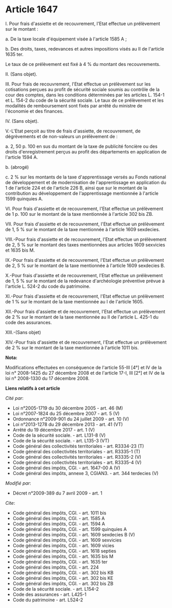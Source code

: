 # Article 1647

I. Pour frais d'assiette et de recouvrement, l'Etat effectue un prélèvement sur le montant : 

a. De la taxe locale d'équipement visée à l'article 1585 A ; 

b. Des droits, taxes, redevances et autres impositions visés au II de l'article 1635 ter. 

Le taux de ce prélèvement est fixé à 4 % du montant des recouvrements. 

II. (Sans objet). 

III. Pour frais de recouvrement, l'Etat effectue un prélèvement sur les cotisations perçues au profit de sécurité sociale
soumis au contrôle de la cour des comptes, dans les conditions déterminées par les articles L. 154-1 et L. 154-2 du code de
la sécurité sociale. Le taux de ce prélèvement et les modalités de remboursement sont fixés par arrêté du ministre de
l'économie et des finances. 

IV. (Sans objet).

V.-L'Etat perçoit au titre de frais d'assiette, de recouvrement, de dégrèvements et de non-valeurs un prélèvement de : 

a. 2, 50 p. 100 en sus du montant de la taxe de publicité foncière ou des droits d'enregistrement perçus au profit des
départements en application de l'article 1594 A. 

b. (abrogé) 

c. 2 % sur les montants de la taxe d'apprentissage versés au Fonds national de développement et de modernisation de
l'apprentissage en application du 1 de l'article 224 et de l'article 226 B, ainsi que sur le montant de la contribution au
développement de l'apprentissage mentionnée à l'article 1599 quinquies A. 

VI. Pour frais d'assiette et de recouvrement, l'Etat effectue un prélèvement de 1 p. 100 sur le montant de la taxe mentionnée
à l'article 302 bis ZB. 

VII. Pour frais d'assiette et de recouvrement, l'Etat effectue un prélèvement de 1, 5 % sur le montant de la taxe mentionnée
à l'article 1609 sexdecies. 

VIII.-Pour frais d'assiette et de recouvrement, l'Etat effectue un prélèvement de 2, 5 % sur le montant des taxes mentionnées
aux articles 1609 sexvicies et 1635 bis M. 

IX.-Pour frais d'assiette et de recouvrement, l'Etat effectue un prélèvement de 2, 5 % sur le montant de la taxe mentionnée à
l'article 1609 sexdecies B.

X.-Pour frais d'assiette et de recouvrement, l'Etat effectue un prélèvement de 1, 5 % sur le montant de la redevance
d'archéologie préventive prévue à l'article L. 524-2 du code du patrimoine. 

XI.-Pour frais d'assiette et de recouvrement, l'Etat effectue un prélèvement de 1 % sur le montant de la taxe mentionnée au I
de l'article 1605. 

XII.-Pour frais d'assiette et de recouvrement, l'Etat effectue un prélèvement de 2 % sur le montant de la taxe mentionnée au
II de l'article L. 425-1 du code des assurances. 

XIII.-(Sans objet) 

XIV.-Pour frais d'assiette et de recouvrement, l'Etat effectue un prélèvement de 2 % sur le montant de la taxe mentionnée à
l'article 1011 bis.

**Nota:**

Modifications effectuées en conséquence de l'article 55-III [4°] et IV de la loi n° 2008-1425 du 27 décembre 2008 et de
l'article 17-I, III [2°] et IV de la loi n° 2008-1330 du 17 décembre 2008.

**Liens relatifs à cet article**

_Cité par_:

  - Loi n°2005-1719 du 30 décembre 2005 - art. 46 (M)
  - Loi n°2007-1824 du 25 décembre 2007 - art. 5 (V)
  - Ordonnance n°2009-901 du 24 juillet 2009 - art. 10 (V)
  - Loi n°2013-1278 du 29 décembre 2013 - art. 41 (VT)
  - Arrêté du 19 décembre 2017 - art. 1 (V)
  - Code de la sécurité sociale. - art. L131-8 (V)
  - Code de la sécurité sociale. - art. L135-3 (VT)
  - Code général des collectivités territoriales - art. R3334-23 (T)
  - Code général des collectivités territoriales - art. R3335-1 (T)
  - Code général des collectivités territoriales - art. R3335-2 (V)
  - Code général des collectivités territoriales - art. R3335-4 (V)
  - Code général des impôts, CGI. - art. 1647-00 A (V)
  - Code général des impôts, annexe 3, CGIAN3. - art. 344 terdecies (V)

_Modifié par_:

  - Décret n°2009-389 du 7 avril 2009 - art. 1

_Cite_:

  - Code général des impôts, CGI. - art. 1011 bis
  - Code général des impôts, CGI. - art. 1585 A
  - Code général des impôts, CGI. - art. 1594 A
  - Code général des impôts, CGI. - art. 1599 quinquies A
  - Code général des impôts, CGI. - art. 1609 sexdecies B (V)
  - Code général des impôts, CGI. - art. 1609 sexvicies
  - Code général des impôts, CGI. - art. 1609 vicies
  - Code général des impôts, CGI. - art. 1618 septies
  - Code général des impôts, CGI. - art. 1635 bis M
  - Code général des impôts, CGI. - art. 1635 ter
  - Code général des impôts, CGI. - art. 224
  - Code général des impôts, CGI. - art. 302 bis KB
  - Code général des impôts, CGI. - art. 302 bis KE
  - Code général des impôts, CGI. - art. 302 bis ZB
  - Code de la sécurité sociale. - art. L154-2
  - Code des assurances - art. L425-1
  - Code du patrimoine - art. L524-2
